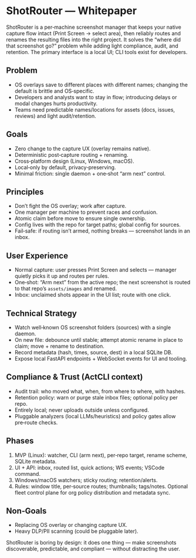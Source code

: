 # ShotRouter — Whitepaper

ShotRouter is a per‑machine screenshot manager that keeps your native capture flow intact (Print Screen → select area), then reliably routes and renames the resulting files into the right project. It solves the “where did that screenshot go?” problem while adding light compliance, audit, and retention. The primary interface is a local UI; CLI tools exist for developers.

## Problem

- OS overlays save to different places with different names; changing the default is brittle and OS‑specific.
- Developers and analysts want to stay in flow; introducing delays or modal changes hurts productivity.
- Teams need predictable names/locations for assets (docs, issues, reviews) and light audit/retention.

## Goals

- Zero change to the capture UX (overlay remains native).
- Deterministic post‑capture routing + renaming.
- Cross‑platform design (Linux, Windows, macOS).
- Local‑only by default, privacy‑preserving.
- Minimal friction: single daemon + one‑shot “arm next” control.

## Principles

- Don’t fight the OS overlay; work after capture.
- One manager per machine to prevent races and confusion.
- Atomic claim before move to ensure single ownership.
- Config lives with the repo for target paths; global config for sources.
- Fail‑safe: if routing isn’t armed, nothing breaks — screenshot lands in an inbox.

## User Experience

- Normal capture: user presses Print Screen and selects — manager quietly picks it up and routes per rules.
- One‑shot: “Arm next” from the active repo; the next screenshot is routed to that repo’s `assets/images` and renamed.
- Inbox: unclaimed shots appear in the UI list; route with one click.

## Technical Strategy

- Watch well‑known OS screenshot folders (sources) with a single daemon.
- On new file: debounce until stable; attempt atomic rename in place to claim; move + rename to destination.
- Record metadata (hash, times, source, dest) in a local SQLite DB.
- Expose local FastAPI endpoints + WebSocket events for UI and tooling.

## Compliance & Trust (ActCLI context)

- Audit trail: who moved what, when, from where to where, with hashes.
- Retention policy: warn or purge stale inbox files; optional policy per repo.
- Entirely local; never uploads outside unless configured.
- Pluggable analyzers (local LLMs/heuristics) and policy gates allow pre‑route checks.

## Phases

1) MVP (Linux): watcher, CLI (arm next), per‑repo target, rename scheme, SQLite metadata.
2) UI + API: inbox, routed list, quick actions; WS events; VSCode command.
3) Windows/macOS watchers; sticky routing; retention/alerts.
4) Rules: window title, per‑source routes; thumbnails; tags/notes. Optional fleet control plane for org policy distribution and metadata sync.

## Non‑Goals

- Replacing OS overlay or changing capture UX.
- Heavy DLP/PII scanning (could be pluggable later).

ShotRouter is boring by design: it does one thing — make screenshots discoverable, predictable, and compliant — without distracting the user.
